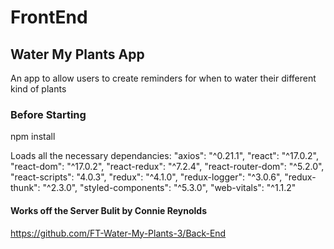 # FrontEnd

## Water My Plants App
An app to allow users to create reminders for when to water their different kind of plants

### Before Starting
npm install

Loads all the necessary dependancies:
    "axios": "^0.21.1",
    "react": "^17.0.2",
    "react-dom": "^17.0.2",
    "react-redux": "^7.2.4",
    "react-router-dom": "^5.2.0",
    "react-scripts": "4.0.3",
    "redux": "^4.1.0",
    "redux-logger": "^3.0.6",
    "redux-thunk": "^2.3.0",
    "styled-components": "^5.3.0",
    "web-vitals": "^1.1.2"


#### Works off the Server Bulit by Connie Reynolds
https://github.com/FT-Water-My-Plants-3/Back-End
